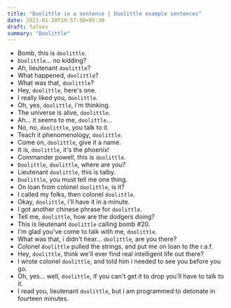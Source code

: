 ```yaml
---
title: "Doolittle in a sentence | Doolittle example sentences"
date: 2021-01-20T19:57:50+05:30
draft: falses
summary: "Doolittle"
---
```

- Bomb, this is `doolittle`.
- `Doolittle`... no kidding?
- Ah, lieutenant `doolittle`?
- What happened, `doolittle`?
- What was that, `doolittle`?
- Hey, `doolittle`, here's one.
- I really liked you, `doolittle`.
- Oh, yes, `doolittle`, i'm thinking.
- The universe is alive, `doolittle`.
- Ah... it seems to me, `doolittle`...
- No, no, `doolittle`, you talk to it.
- Teach it phenomenology, `doolittle`.
- Come on, `doolittle`, give it a name.
- It is, `doolittle`, it's the phoenix!
- Commander powell, this is `doolittle`.
- `Doolittle`, `doolittle`, where are you?
- Lieutenant `doolittle`, this is talby.
- `Doolittle`, you must tell me one thing.
- On loan from colonel `doolittle`, is it?
- I called my folks, then colonel `doolittle`.
- Okay, `doolittle`, i'll have it in a minute.
- I got another chinese phrase for `doolittle`.
- Tell me, `doolittle`, how are the dodgers doing?
- This is lieutenant `doolittle` calling bomb #20.
- I'm glad you've come to talk with me, `doolittle`.
- What was that, i didn't hear... `doolittle`, are you there?
- Colonel `doolittle` pulled the strings, and put me on loan to the r.a.f.
- Hey, `doolittle`, think we'll ever find real intelligent life out there?
- I wrote colonel `doolittle`, and told him i needed to see you before you go.
- Oh, yes... well, `doolittle`, if you can't get it to drop you'll have to talk to it.
- I read you, lieutenant `doolittle`, but i am programmed to detonate in fourteen minutes.
                 
